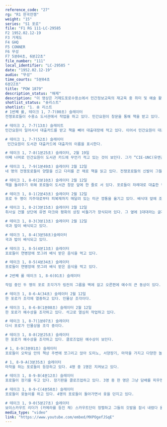```yaml
---
reference_code: "27"
rg: "R1 한국전쟁"
weight: "15"
series: "S1 포로"
file: "F1 RG 111-LC-29585 
F2 1952.02.12-19
F3 거제도
F4 GHQ
F5 CONNER
F6 무성
F7 5분04초, 6분22초"
file_number: "111"
local_identifier: "LC-29585 "
date: "1952.02.12-19"
audio: "무성"
time_courts: "5분04초
6분22초"
title: "POW 1879"
description_status: "해제"
description: "이 영상은 거제도포로수용소에서 민간정보교육의 재교육 중 취미 및 예술 활동을 보여주고 있다. "
shotlist_status: "숏리스트"
shotlist: "1. 숏 리스트
# 1번째 롤, 테이크 1, 7-7(00초) 슬레이터
전쟁포로들이 수용소 도서관에서 작업을 하고 있다. 민간요원이 창문을 통해 책을 받고 있다.

# 테이크 2, 7-7(13초) 슬레이트
민간요원이 일어서서 대출카드를 받고 책을 빼어 대출대장에 적고 있다. 이어서 민간요원이 대출자에게 책을 전달하고 있다. 

# 테이크 1, 7-7(52초) 슬레이터
 민간요원이 도서관 대출카드에 대출자의 이름을 표시한다. 

# 테이크 1, 7-8(1분25초) 슬레이터, 2월 19일
어째 너머로 민간요원이 도서관 카드에 무언가 적고 있는 것이 보인다. 그가 “CIE-UNC(유엔군 민간정보교육국)” 라고 도장이 찍힌 면지와 함께 책을 들고 있다. 

# 테이크 1, 7-9(1분49초) 슬레이터 2월 12일
네 명의 전쟁포로들이 양말을 신고 다리를 꼰 채로 책을 읽고 있다. 전쟁포로들의 신발이 그들 앞에 있다. 

# 테이크 1, 8-0(2분10초) 슬레이터 2월 12일
책을 돌려주기 위해 포로들이 도서관 창문 앞에 한 줄로 서 있다. 포로들이 차례대로 대출한 책을 반납하거나 대출받고 있다.

# 테이크 1, 8-1(2분43초) 슬레이터 2월 12일
포로 두 명이 지주대로부터 피복재까지 매달려 있는 미군 깡통을 옮기고 있다. 배식대 앞에 조각상이 보인다. 

# 테이크 1, 8-2(3분15초) 슬레이터 2월 12일
취사실 건물 상단에 유엔 마크와 평화의 상징 비둘기가 장식되어 있다. 그 옆에 1대대라는 글자가 보인다. 포로들이 배식 줄에서 걸어가고 있다. 

# 테이크 1, 8-3(3분13초) 슬레이터 2월 12일
국과 밥이 배식되고 있다. 

# 테이크 1, 8-4(3분58초)슬레이터
국과 밥이 배식되고 있다.

# 테이크 1, 8-5(4분13초) 슬레이터
포로들이 연병장에 쪼그려 배식 받은 음식을 먹고 있다.

# 테이크 1, 8-5(4분34초) 슬레이터
포로들이 연병장에 쪼그려 배식 받은 음식을 먹고 있다.

# 2번째 롤 테이크 1, 8-6(01초) 슬레이터 

작업 중인 두 명의 포로 조각가가 링컨의 그름을 벽에 걸고 오른편에 예수의 큰 동상이 있다. 포로 조각가가 조작 작업을 시작하고 있다.

# 테이크 1, 8-6-A(34초) 슬레이터 2월 12일
한 포로가 조각에 열중하고 있다. 인물상 조각이다. 

# 테이크 1, 8-6-B(1분08초) 슬레이터 2월 12일
한 포로가 예수상을 조각하고 있다. 석고로 열심히 작업하고 있다.

# 테이크 1, 8-7(1분07초) 슬레이터
다시 포로가 인물상을 조각 중이다. 

# 테이크 1, 8-8(2분25초) 슬레이터
한 포로가 예수상을 조각하고 있다. 클로즈업된 예수상이 보인다.

# 1, 8-9(3분01초) 슬레이터
포로들이 오락실 안의 책상 주변에 쪼그리고 앉아 도미노, 서양장기, 마작을 가지고 다양한 놀이를 하고 있다. 담배를 피우는 포로가 있다. 

# 1, 8-9-A(3분35초) 슬레이터
마작을 하는 포로들이 등장하고 있다. 4명 중 1명은 지켜보고 있다. 

# 테이크 1, 8-9-B(4분12초) 슬레이터
포로들이 장기를 두고 있다. 장기판을 클로즈업하고 있다. 3명 중 한 명은 그냥 담배를 피우면서 지켜보고 있다.

# 테이크 1, 8-9-C(4분50초) 슬레이터
포로들이 윳놀이를 하고 있다. 4명의 포로들이 돌아가면서 윳을 던지고 있다.

# 테이크 1, 9-0(5분27초) 슬레이터
보이스카우트 리더가 (카메라를 등진 채) 스카우트단이 정렬하고 그들의 깃발을 잠시 내렸다 올리며 경례를 한 후에 교단에서 내려온다. 단상 옆에 태극기가 있다."
media_type: "video"
link: "https://www.youtube.com/embed/MXPOgefJSqE"
---
```


